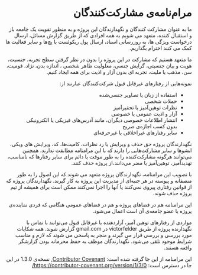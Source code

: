 <div dir="rtl">
  
  # مرام‌نامه‌ی مشارکت‌کنندگان

  ما به عنوان مشارکت کنندگان و نگهدارندگان این پروژه و به منظور تقویت یک جامعه باز و استقبال کننده،
  متعهد می شویم به همه افرادی که از طریق گزارش مسائل، ارسال درخواست ویژگی ها، به روزرسانی اسناد،
  ارسال پول ریکوئست یا پچ‌ها و سایر فعالیت ها کمک می کنند احترام بگذاریم.
  
  ما متعهد هستیم که مشارکت در این پروژه را بدون در نظر گرفتن سطح تجربه،
  جنسیت، هویت و بیان جنسیتی، گرایش جنسی، معلولیت ظاهر شخصی ،
  اندازه بدن، نژاد، قومیت، سن، مذهب یا ملیت، تجربه ای بدون آزار و اذیت برای همه ایجاد کنیم.
  
  نمونه‌هایی از رفتارهای غیرقابل قبول شرکت‌کنندگان عبارتند از:
  
  * استفاده از زبان یا تصاویر جنسی‌شده
  * حملات شخصی
  * نظرات توهین‌آمیز یا تحقیرآمیز
  * آزار و اذیت عمومی یا خصوصی
  * انتشار اطلاعات خصوصی دیگران، مانند آدرس‌های فیزیکی یا الکترونیکی بدون کسب اجازه‌ی صریح
  * سایر رفتارهای غیراخلاقی یا غیرحرفه‌ای

  نگهدارندگان پروژه حق حذف و ویرایش یا رد نظرات، کامیت‌ها، کد،
  ویرایش های ویکی، ایشوها و سایر مشارکت‌هایی را دارند که
  با این مرامنامه مطابقت ندارند، همچنین می‌توانند هرگونه مشارکت‌کننده را به طور موقت
  یا دائم برای سایر رفتارها  که نامناسب، تهدیدآمیز، توهین‌آمیز یا مضر می‌دانند،از پروژه حذف کنند.
  
  با تصویب این مرامنامه، نگهدارندگان پروژه متعهد می شوند که
  این اصول را به طور منصفانه و پیوسته در هر جنبه‌ای
  از مدیریت این پروژه به کار گیرند. نگهدارندگان پروژه که از قوانین رفتاری پیروی نمی‌کنند یا آنها را اجرا نمی‌کنند
  ممکن است برای همیشه از تیم پروژه حذف شوند.
  
  این مرامنامه هم در فضاهای پروژه و هم در فضاهای عمومی هنگامی که فردی نماینده‌ی پروژه یا عضو جامعه‌ی آن است اعمال می‌شود.
  
  مواردی از رفتارهای توهین آمیز، آزاردهنده یا غیرقابل قبول می‌توانند با تماس با نگهدارنده پروژه از طریق
  victorfelder در gmail.com گزارش شوند.
  همه شکایات مورد بررسی و بررسی قرار می گیرند و منجر به پاسخی می شوند
  که لازم و مناسب شرایط موجود تلقی می‌شود. نگهدارندگان موظف به حفظ محرمانه بودن گزارشگر واقعه هستند.
  
  
  این مرامنامه از این جا گرفته شده است: [Contributor Covenant][homepage],
  نسخه‌ی 1.3.0 در این جا در دسترس است: https://contributor-covenant.org/version/1/3/0/
  
  [homepage]: https://contributor-covenant.org
  
</div>
